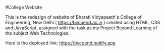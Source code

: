 #College Website

This is the redesign of website of Bharati Vidyapeeth's College of Engineering, New Delhi ( https://bvcoend.ac.in ) created using HTML, CSS and JavaScript, assigned with the task as my Project Beyond Learning of the subject Web Technologies.

Here is the deployed link: https://bvcoend.netlify.app
